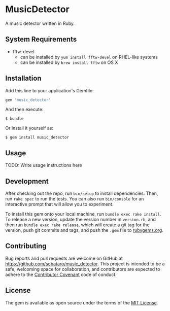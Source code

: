 # MusicDetector

A music detector written in Ruby.


## System Requirements

- fftw-devel
  - can be installed by `yum install fftw-devel` on RHEL-like systems
  - can be installed by `brew install fftw` on OS X


## Installation

Add this line to your application's Gemfile:

```ruby
gem 'music_detector'
```

And then execute:

    $ bundle

Or install it yourself as:

    $ gem install music_detector


## Usage

TODO: Write usage instructions here


## Development

After checking out the repo, run `bin/setup` to install dependencies. Then, run `rake spec` to run the tests. You can also run `bin/console` for an interactive prompt that will allow you to experiment.

To install this gem onto your local machine, run `bundle exec rake install`. To release a new version, update the version number in `version.rb`, and then run `bundle exec rake release`, which will create a git tag for the version, push git commits and tags, and push the `.gem` file to [rubygems.org](https://rubygems.org).


## Contributing

Bug reports and pull requests are welcome on GitHub at https://github.com/sobataro/music_detector. This project is intended to be a safe, welcoming space for collaboration, and contributors are expected to adhere to the [Contributor Covenant](http://contributor-covenant.org) code of conduct.


## License

The gem is available as open source under the terms of the [MIT License](http://opensource.org/licenses/MIT).

